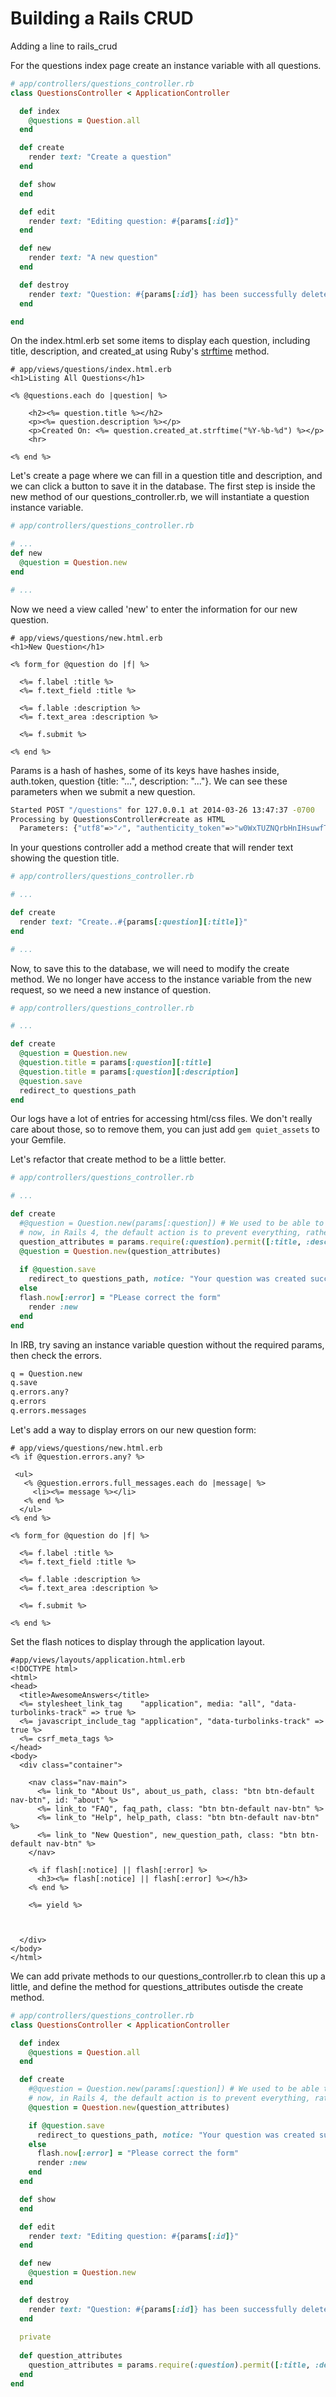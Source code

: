 # Building a Rails CRUD

Adding a line to rails_crud  
  
For the questions index page create an instance variable with all questions.  

```ruby
# app/controllers/questions_controller.rb
class QuestionsController < ApplicationController

  def index
    @questions = Question.all
  end

  def create
    render text: "Create a question"
  end

  def show
  end

  def edit
    render text: "Editing question: #{params[:id]}"
  end

  def new
    render text: "A new question" 
  end

  def destroy
    render text: "Question: #{params[:id]} has been successfully deleted."
  end

end
```  
  
On the index.html.erb set some items to display each question, including title, description, and created_at using Ruby's [strftime](http://www.ruby-doc.org/core-2.1.1/Time.html#method-i-strftime) method.  
```erb
# app/views/questions/index.html.erb
<h1>Listing All Questions</h1>

<% @questions.each do |question| %>
  
    <h2><%= question.title %></h2>
    <p><%= question.description %></p>
    <p>Created On: <%= question.created_at.strftime("%Y-%b-%d") %></p>
    <hr>
    
<% end %>

```  
Let's create a page where we can fill in a question title and description, and we can click a button to save it in the database. The first step is inside the new method of our questions_controller.rb, we will instantiate a question instance variable.  
```ruby
# app/controllers/questions_controller.rb  

# ...
def new
  @question = Question.new
end

# ...

```  
Now we need a view called 'new' to enter the information for our new question.  
```erb
# app/views/questions/new.html.erb  
<h1>New Question</h1>

<% form_for @question do |f| %>

  <%= f.label :title %>
  <%= f.text_field :title %>
  
  <%= f.lable :description %>
  <%= f.text_area :description %>
  
  <%= f.submit %>
  
<% end %>

```  
Params is a hash of hashes, some of its keys have hashes inside, auth.token, question {title: "...", description: "..."}. We can see these parameters when we submit a new question.  
```bash
Started POST "/questions" for 127.0.0.1 at 2014-03-26 13:47:37 -0700
Processing by QuestionsController#create as HTML
  Parameters: {"utf8"=>"✓", "authenticity_token"=>"w0WxTUZNQrbHnIHsuwfTYtJxKtYGzN3XlnOb88xc7qw=", "question"=>{"title"=>"Here's a question", "description"=>"kljsdlkajs ajsfd kljf;k djsaf"}, "commit"=>"Create Question"}
```  
In your questions controller add a method create that will render text showing the question title.    
```ruby
# app/controllers/questions_controller.rb  

# ...

def create
  render text: "Create..#{params[:question][:title]}"
end

# ...  

```
Now, to save this to the database, we will need to modify the create method. We no longer have access to the instance variable from the new request, so we need a new instance of question.  

```ruby
# app/controllers/questions_controller.rb  

# ...

def create
  @question = Question.new
  @question.title = params[:question][:title]
  @question.title = params[:question][:description]
  @question.save
  redirect_to questions_path
end

```  
Our logs have a lot of entries for accessing html/css files. We don't really care about those, so to remove them, you can just add `gem quiet_assets` to your Gemfile.  
  
Let's refactor that create method to be a little better.  
```ruby
# app/controllers/questions_controller.rb  

# ...

def create
  #@question = Question.new(params[:question]) # We used to be able to do this, but there were some security issues.
  # now, in Rails 4, the default action is to prevent everything, rather than allowing. 
  question_attributes = params.require(:question).permit([:title, :description])
  @question = Question.new(question_attributes)
  
  if @question.save
    redirect_to questions_path, notice: "Your question was created successfully."
  else
  flash.now[:error] = "PLease correct the form"
    render :new
  end
end

```  
In IRB, try saving an instance variable question without the required params, then check the errors.  
```bash
q = Question.new
q.save
q.errors.any?
q.errors
q.errors.messages
```   
Let's add a way to display errors on our new question form:  
```erb
# app/views/questions/new.html.erb  
<% if @question.errors.any? %>

 <ul>
   <% @question.errors.full_messages.each do |message| %>
     <li><%= message %></li>
   <% end %>
  </ul>
<% end %>

<% form_for @question do |f| %>

  <%= f.label :title %>
  <%= f.text_field :title %>
  
  <%= f.lable :description %>
  <%= f.text_area :description %>
  
  <%= f.submit %>
  
<% end %>

```  
Set the flash notices to display through the application layout.  

```erb
#app/views/layouts/application.html.erb
<!DOCTYPE html>
<html>
<head>
  <title>AwesomeAnswers</title>
  <%= stylesheet_link_tag    "application", media: "all", "data-turbolinks-track" => true %>
  <%= javascript_include_tag "application", "data-turbolinks-track" => true %>
  <%= csrf_meta_tags %>
</head>
<body>
  <div class="container">
    
    <nav class="nav-main">
      <%= link_to "About Us", about_us_path, class: "btn btn-default nav-btn", id: "about" %>
      <%= link_to "FAQ", faq_path, class: "btn btn-default nav-btn" %>
      <%= link_to "Help", help_path, class: "btn btn-default nav-btn" %>
      <%= link_to "New Question", new_question_path, class: "btn btn-default nav-btn" %>
    </nav>
      
    <% if flash[:notice] || flash[:error] %>
      <h3><%= flash[:notice] || flash[:error] %></h3>
    <% end %>

    <%= yield %>
  
    
  
  </div>
</body>
</html>
```  
We can add private methods to our questions_controller.rb to clean this up a little, and define the method for  questions_attributes outisde the create method.  
```ruby
# app/controllers/questions_controller.rb
class QuestionsController < ApplicationController

  def index
    @questions = Question.all
  end

  def create
    #@question = Question.new(params[:question]) # We used to be able to do this, but there were some security issues.
    # now, in Rails 4, the default action is to prevent everything, rather than allowing. 
    @question = Question.new(question_attributes)

    if @question.save
      redirect_to questions_path, notice: "Your question was created successfully."
    else
      flash.now[:error] = "Please correct the form"
      render :new
    end
  end

  def show
  end

  def edit
    render text: "Editing question: #{params[:id]}"
  end

  def new
    @question = Question.new 
  end

  def destroy
    render text: "Question: #{params[:id]} has been successfully deleted."
  end
  
  private
  
  def question_attributes
    question_attributes = params.require(:question).permit([:title, :description])
  end
end


```